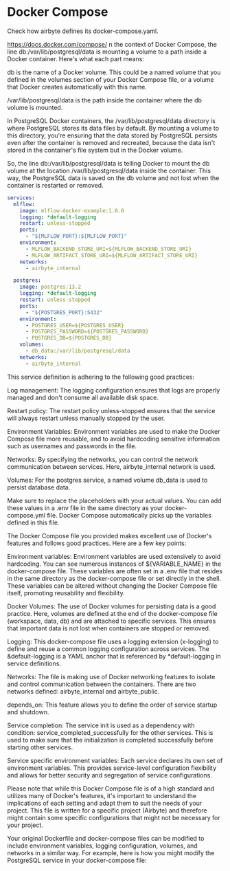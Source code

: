 # Docker Compose

Check how airbyte defines its docker-compose.yaml.

https://docs.docker.com/compose/ n the context of Docker Compose, the line
db:/var/lib/postgresql/data is mounting a volume to a path inside a Docker
container. Here's what each part means:

db is the name of a Docker volume. This could be a named volume that you defined
in the volumes section of your Docker Compose file, or a volume that Docker
creates automatically with this name.

/var/lib/postgresql/data is the path inside the container where the db volume is
mounted.

In PostgreSQL Docker containers, the /var/lib/postgresql/data directory is where
PostgreSQL stores its data files by default. By mounting a volume to this
directory, you're ensuring that the data stored by PostgreSQL persists even
after the container is removed and recreated, because the data isn't stored in
the container's file system but in the Docker volume.

So, the line db:/var/lib/postgresql/data is telling Docker to mount the db
volume at the location /var/lib/postgresql/data inside the container. This way,
the PostgreSQL data is saved on the db volume and not lost when the container is
restarted or removed.

```yaml
services:
  mlflow:
    image: mlflow-docker-example:1.0.0
    logging: *default-logging
    restart: unless-stopped
    ports:
      - "${MLFLOW_PORT}:${MLFLOW_PORT}"
    environment:
      - MLFLOW_BACKEND_STORE_URI=${MLFLOW_BACKEND_STORE_URI}
      - MLFLOW_ARTIFACT_STORE_URI=${MLFLOW_ARTIFACT_STORE_URI}
    networks:
      - airbyte_internal

  postgres:
    image: postgres:13.2
    logging: *default-logging
    restart: unless-stopped
    ports:
      - "${POSTGRES_PORT}:5432"
    environment:
      - POSTGRES_USER=${POSTGRES_USER}
      - POSTGRES_PASSWORD=${POSTGRES_PASSWORD}
      - POSTGRES_DB=${POSTGRES_DB}
    volumes:
      - db_data:/var/lib/postgresql/data
    networks:
      - airbyte_internal
```

This service definition is adhering to the following good practices:

Log management: The logging configuration ensures that logs are properly managed
and don't consume all available disk space.

Restart policy: The restart policy unless-stopped ensures that the service will
always restart unless manually stopped by the user.

Environment Variables: Environment variables are used to make the Docker Compose
file more reusable, and to avoid hardcoding sensitive information such as
usernames and passwords in the file.

Networks: By specifying the networks, you can control the network communication
between services. Here, airbyte_internal network is used.

Volumes: For the postgres service, a named volume db_data is used to persist
database data.

Make sure to replace the placeholders with your actual values. You can add these
values in a .env file in the same directory as your docker-compose.yml file.
Docker Compose automatically picks up the variables defined in this file.

The Docker Compose file you provided makes excellent use of Docker's features
and follows good practices. Here are a few key points:

Environment variables: Environment variables are used extensively to avoid
hardcoding. You can see numerous instances of ${VARIABLE_NAME} in the
docker-compose file. These variables are often set in a .env file that resides
in the same directory as the docker-compose file or set directly in the shell.
These variables can be altered without changing the Docker Compose file itself,
promoting reusability and flexibility.

Docker Volumes: The use of Docker volumes for persisting data is a good
practice. Here, volumes are defined at the end of the docker-compose file
(workspace, data, db) and are attached to specific services. This ensures that
important data is not lost when containers are stopped or removed.

Logging: This docker-compose file uses a logging extension (x-logging) to define
and reuse a common logging configuration across services. The &default-logging
is a YAML anchor that is referenced by \*default-logging in service definitions.

Networks: The file is making use of Docker networking features to isolate and
control communication between the containers. There are two networks defined:
airbyte_internal and airbyte_public.

depends_on: This feature allows you to define the order of service startup and
shutdown.

Service completion: The service init is used as a dependency with condition:
service_completed_successfully for the other services. This is used to make sure
that the initialization is completed successfully before starting other
services.

Service specific environment variables: Each service declares its own set of
environment variables. This provides service-level configuration flexibility and
allows for better security and segregation of service configurations.

Please note that while this Docker Compose file is of a high standard and
utilizes many of Docker's features, it's important to understand the
implications of each setting and adapt them to suit the needs of your project.
This file is written for a specific project (Airbyte) and therefore might
contain some specific configurations that might not be necessary for your
project.

Your original Dockerfile and docker-compose files can be modified to include
environment variables, logging configuration, volumes, and networks in a similar
way. For example, here is how you might modify the PostgreSQL service in your
docker-compose file:
